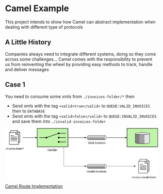 # Camel Example

This project intends to show how Camel can abstract implementation
when dealing with different type of protocols

## A Little History

Companies always need to integrate different systems, doing so they come across some
challenges... Camel comes with the responsibility to prevent us from reinventing the
wheel by providing easy methods to track, handle and deliver messages

## Case 1

You need to consume some xmls from `./invoices-folder/*` then
 - Send xmls with the tag `<valid>true</valid>` to `QUEUE:VALID_INVOICES` then to `DATABASE`
 - Send xmls with the tag `<valid>false</valid>` to `QUEUE:INVALID_INVOICES` and save them into `./invalid-invoices-folder`

![EIP](./docs/diagram.png)

[Camel Route Implementation](./src/main/java/poc/routes/MainRoute.groovy)
